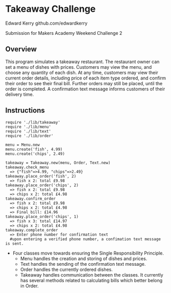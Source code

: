 Takeaway Challenge
==================

Edward Kerry
github.com/edwardkerry

Submission for Makers Academy Weekend Challenge 2

Overview
-------

This program simulates a takeaway restaurant.
The restaurant owner can set a menu of dishes with prices.
Customers may view the menu, and choose any quantity of each dish.
At any time, customers may view their current order details, including price of
each item type ordered, and confirm their order to see their final bill.
Further orders may still be placed, until the order is completed.
A confirmation text message informs customers of their delivery time.

Instructions
-------

```
require './lib/takeaway'
require './lib/menu'
require './lib/text'
require './lib/order'

menu = Menu.new
menu.create('fish', 4.99)
menu.create('chips', 2.49)

takeaway = Takeaway.new(menu, Order, Text.new)
takeaway.check_menu
  => {"fish"=>4.99, "chips"=>2.49}
takeaway.place_order('fish', 2)
  => fish x 2: total £9.98
takeaway.place_order('chips', 2)
  => fish x 2: total £9.98
  => chips x 2: total £4.98
takeaway.confirm_order
  => fish x 2: total £9.98
  => chips x 2: total £4.98
  => Final bill: £14.96
takeaway.place_order('chips', 1)
  => fish x 3: total £14.97
  => chips x 2: total £4.98
takeaway.complete_order
  => Enter phone number for confirmation text
  #upon entering a verified phone number, a confimation text message is sent.
```

* Four classes move towards ensuring the Single Responsibility Principle.
  * Menu handles the creation and storing of dishes and prices.
  * Text handles the sending of the confirmation text message.
  * Order handles the currently ordered dishes.
  * Takeaway handles communication between the classes. It currently has several
  methods related to calculating bills which better belong in Order.
 
